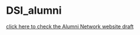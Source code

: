 # DSI_alumni

 <p><a href="https://amirosimani.github.io/DSI_alumni/"> click here to check the Alumni Network website draft </a></p>
